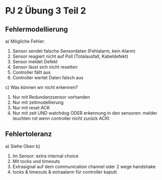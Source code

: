 # PJ 2 Übung 3 Teil 2
## Fehlermodellierung
a) Mögliche Fehler:

1. Sensor sendet falsche Sensordaten (Fehlalarm, kein Alarm)
2. Sensor reagiert nicht auf Poll (Totalausfall, Kabeldefekt)
3. Sensor meldet Defekt
4. Sensor lässt sich nicht resetten
5. Controller fällt aus
6. Controller wertet Daten falsch aus

c) Was können wir nicht erkennen?

1. Nur mit Redundanzsensor vorhanden
2. Nur mit zeitmodellierung
4. Nur mit reset ACK
5. Nur mit zeit UND watchdog ODER erkennung in den sensoren: melder leuchten rot wenn controller nicht zurück ACKt

## Fehlertoleranz
a) Siehe Oben
b)
1. Im Sensor: extra internal choice
2. Mit tocks und timeouts
4. Extrasignal auf dem communication channel oder 2 wege handshake
5. tocks & timeouts & extraalarm für controller kaputt
